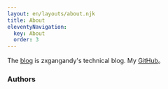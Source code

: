 ```yaml
---
layout: en/layouts/about.njk
title: About
eleventyNavigation:
  key: About
  order: 3
---
```


The [blog](https://zxgangandy.github.io) is zxgangandy's technical blog. My [GitHub](https://github.com/zxgangandy)。
### Authors

<!-- 底下交給 layout 來自動渲染 -->


